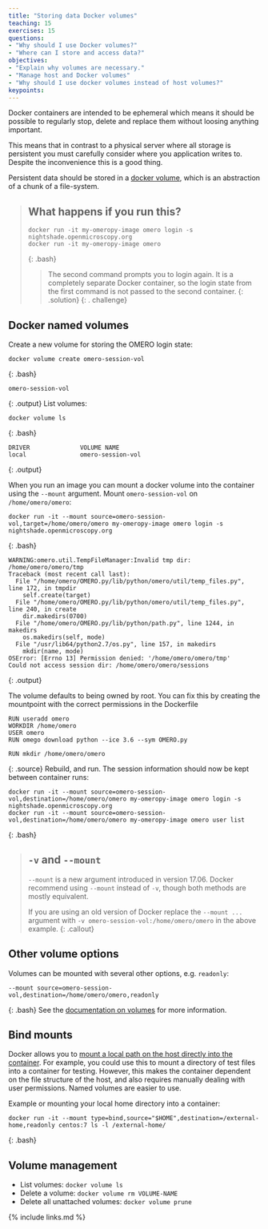 ```yaml
---
title: "Storing data Docker volumes"
teaching: 15
exercises: 15
questions:
- "Why should I use Docker volumes?"
- "Where can I store and access data?"
objectives:
- "Explain why volumes are necessary."
- "Manage host and Docker volumes"
- "Why should I use docker volumes instead of host volumes?"
keypoints:
---
```


Docker containers are intended to be ephemeral which means it should be possible to regularly stop, delete and replace them without loosing anything important.

This means that in contrast to a physical server where all storage is persistent you must carefully consider where you application writes to. Despite the inconvenience this is a good thing.

Persistent data should be stored in a [docker volume](https://docs.docker.com/engine/admin/volumes/volumes/), which is an abstraction of a chunk of a file-system.

> ## What happens if you run this?
>
> ~~~
> docker run -it my-omeropy-image omero login -s nightshade.openmicroscopy.org
> docker run -it my-omeropy-image omero 
> ~~~
> {: .bash}
> > The second command prompts you to login again. It is a completely separate Docker container, so the login state from the first command is not passed to the second container.
> > {: .solution}
{: . challenge}

## Docker named volumes

Create a new volume for storing the OMERO login state:
~~~
docker volume create omero-session-vol
~~~
{: .bash}
~~~
omero-session-vol
~~~
{: .output}
List volumes:
~~~
docker volume ls
~~~
{: .bash}
~~~
DRIVER              VOLUME NAME
local               omero-session-vol
~~~
{: .output}

When you run an image you can mount a docker volume into the container using the `--mount` argument. Mount `omero-session-vol` on `/home/omero/omero`:
~~~
docker run -it --mount source=omero-session-vol,target=/home/omero/omero my-omeropy-image omero login -s nightshade.openmicroscopy.org
~~~
{: .bash}
~~~
WARNING:omero.util.TempFileManager:Invalid tmp dir: /home/omero/omero/tmp
Traceback (most recent call last):
  File "/home/omero/OMERO.py/lib/python/omero/util/temp_files.py", line 172, in tmpdir
    self.create(target)
  File "/home/omero/OMERO.py/lib/python/omero/util/temp_files.py", line 240, in create
    dir.makedirs(0700)
  File "/home/omero/OMERO.py/lib/python/path.py", line 1244, in makedirs
    os.makedirs(self, mode)
  File "/usr/lib64/python2.7/os.py", line 157, in makedirs
    mkdir(name, mode)
OSError: [Errno 13] Permission denied: '/home/omero/omero/tmp'
Could not access session dir: /home/omero/omero/sessions
~~~
{: .output}

The volume defaults to being owned by root. You can fix this by creating the mountpoint with the correct permissions in the Dockerfile
~~~
RUN useradd omero
WORKDIR /home/omero
USER omero
RUN omego download python --ice 3.6 --sym OMERO.py

RUN mkdir /home/omero/omero
~~~
{: .source}
Rebuild, and run. The session information should now be kept between container runs:
~~~
docker run -it --mount source=omero-session-vol,destination=/home/omero/omero my-omeropy-image omero login -s nightshade.openmicroscopy.org
docker run -it --mount source=omero-session-vol,destination=/home/omero/omero my-omeropy-image omero user list
~~~
{: .bash}

> ## `-v` and  `--mount`
>
> `--mount` is a new argument introduced in version 17.06. Docker recommend using `--mount` instead of `-v`, though both methods are mostly equivalent.
>
> If you are using an old version of Docker replace the `--mount ...` argument with `-v omero-session-vol:/home/omero/omero` in the above example.
{: .callout}


## Other volume options

Volumes can be mounted with several other options, e.g. `readonly`:
~~~
--mount source=omero-session-vol,destination=/home/omero/omero,readonly
~~~
{: .bash}
See the [documentation on volumes](https://docs.docker.com/engine/admin/volumes/volumes/) for more information.

## Bind mounts

Docker allows you to [mount a local path on the host directly into the container](https://docs.docker.com/engine/admin/volumes/bind-mounts/).
For example, you could use this to mount a directory of test files into a container for testing. However, this makes the container dependent on the file structure of the host, and also requires manually dealing with user permissions. Named volumes are easier to use.

Example or mounting your local home directory into a container:
~~~
docker run -it --mount type=bind,source="$HOME",destination=/external-home,readonly centos:7 ls -l /external-home/
~~~
{: .bash}

## Volume management

- List volumes: `docker volume ls`
- Delete a volume: `docker volume rm VOLUME-NAME`
- Delete all unattached volumes: `docker volume prune`


{% include links.md %}
